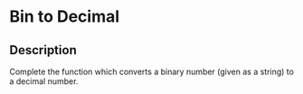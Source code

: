 # Bin to Decimal

## Description

Complete the function which converts a binary number (given as a string) to a decimal number.